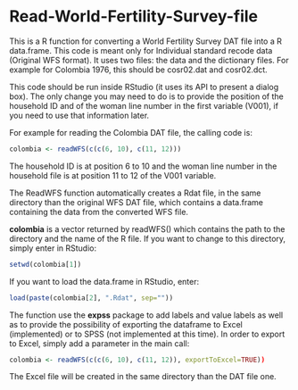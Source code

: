 # Read-World-Fertility-Survey-file

This is a R function for converting a World Fertility Survey DAT file into a R data.frame.
This code is meant only for Individual standard recode data (Original WFS format).
It uses two files: the data and the dictionary files.
For example for Colombia 1976, this should be cosr02.dat and cosr02.dct.

This code should be run inside RStudio (it uses its API to present a dialog box).
The only change you may need to do is to provide the position of the household ID and of the woman line number in the first variable (V001), if you need to use that information later.

For example for reading the Colombia DAT file, the calling code is:

``` r
colombia <- readWFS(c(c(6, 10), c(11, 12)))
```
The household ID is at position 6 to 10 and the woman line number in the household file is at position 11 to 12 of the V001 variable.<br>

The ReadWFS function automatically creates a Rdat file, in the same directory than the original WFS DAT file, which contains a data.frame containing the data from the converted WFS file.<br>

<B>colombia</B> is a vector returned by readWFS() which contains the path to the directory and the name of the R file. If you want to change to this directory, simply enter in RStudio:
``` r
setwd(colombia[1])
```
If you want to load the data.frame in RStudio, enter:
``` r
load(paste(colombia[2], ".Rdat", sep="")) 
```
The function use the <B>expss</B> package to add labels and value labels as well as to provide the possibility of exporting the dataframe to Excel (implemented) or to SPSS (not implemented at this time).
In order to export to Excel, simply add a parameter in the main call:
``` r
colombia <- readWFS(c(c(6, 10), c(11, 12)), exportToExcel=TRUE))
```
The Excel file will be created in the same directory than the DAT file one.

